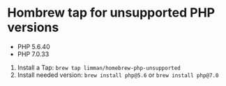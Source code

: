# Hombrew tap for unsupported PHP versions

- PHP 5.6.40
- PHP 7.0.33

1. Install a Tap: `brew tap limman/homebrew-php-unsupported`
2. Install needed version: `brew install php@5.6` or `brew install php@7.0`
